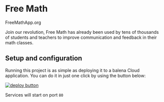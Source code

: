 # Free Math

FreeMathApp.org

Join our revolution, Free Math has already been used by tens of thousands of students and teachers to improve communication and feedback in their math classes.

## Setup and configuration

Running this project is as simple as deploying it to a balena Cloud application. You can do it in just one click by using the button below:

[![deploy button](https://balena.io/deploy.svg)](https://dashboard.balena-cloud.com/deploy?repoUrl=https://github.com/maggie0002/free-math&defaultDeviceType=raspberry-pi)

Services will start on port `80`

